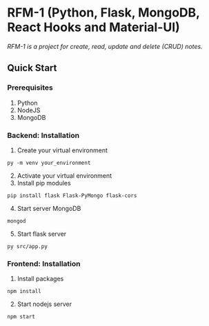 # RFM-1 (Python, Flask, MongoDB, React Hooks and Material-UI)

_RFM-1 is a project for create, read, update and delete (CRUD) notes._ 

## Quick Start

### Prerequisites

1. Python
2. NodeJS
3. MongoDB

### **Backend:** Installation
1. Create your virtual environment
``` 
py -m venv your_environment
```
2. Activate your virtual environment
3. Install pip modules 
``` 
pip install flask Flask-PyMongo flask-cors
```
4. Start server MongoDB
``` 
mongod
```
5. Start flask server
``` 
py src/app.py
```
### **Frontend:** Installation
1. Install packages 
``` 
npm install
```
2. Start nodejs server
``` 
npm start
```
